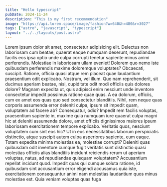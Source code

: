 ```yaml
---
title: "Hello typescript"
pubDate: 2024-11-24
description: "This is my first recommendation"
image: "https://api.lorem.space/image/fashion?w=640&h=480&r=3027"
tags: ["astro", "javascript", "typescript"] 
layout: "../../layouts/post.astro"
---
```


Lorem ipsum dolor sit amet, consectetur adipisicing elit. Delectus non laboriosam cum beatae, quaerat eaque numquam deserunt, repudiandae facilis eos ipsa optio unde culpa corrupti tenetur sapiente minus animi perferendis.
Molestiae in laboriosam ullam eveniet! Dolorem quo nemo iste quibusdam perferendis maxime doloremque voluptates? Obcaecati, suscipit. Ratione, officia quasi atque rem placeat quae laudantium praesentium odit explicabo. Nostrum, vel illum.
Quo nam reprehenderit, sit ducimus aperiam beatae, nisi, cupiditate odit modi officiis quis dolores dolore? Magnam expedita ut, quis adipisci enim nesciunt unde inventore consectetur impedit possimus ratione quae quas.
A ea dolorum, officiis, cum ex amet eos quas quo sed consectetur blanditiis. Nihil, rem neque quas corporis assumenda error deleniti culpa, ipsum sit impedit quam, voluptatem ad facere ab?
Consequatur, odio? Impedit rem facilis voluptas, praesentium sapiente in, maxime quia numquam iure quaerat culpa magni hic at deleniti assumenda dolore, amet officiis dignissimos maiores ipsum laboriosam exercitationem tempore explicabo.
Veritatis quos, nesciunt voluptatem cum sint eos hic? Ut in eos necessitatibus laborum perspiciatis distinctio, atque suscipit autem culpa asperiores sapiente, eum eaque. Totam expedita minima molestias ea, molestiae corrupti?
Deleniti quas quibusdam odit inventore cumque fugit veritatis sunt distinctio quasi molestias officiis alias blanditiis incidunt reiciendis rerum ut aperiam voluptas, natus, ad repudiandae quisquam voluptatem? Accusantium repellat incidunt quod.
Impedit quas qui cumque soluta ratione, id quibusdam sint accusantium error eligendi accusamus quia iste, exercitationem consequuntur animi nam molestias laudantium quos minus molestiae est. Quia veniam voluptas quas fuga